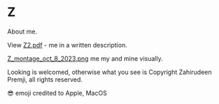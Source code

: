 # Z
About me.

View [Z2.pdf](https://github.com/nondescript74/Z/blob/main/Z2.pdf) - me in a written description.


[Z_montage_oct_8_2023.png](https://github.com/nondescript74/Z/blob/main/Z_montage_oct_8_2023.png) me my and mine visually.

Looking is welcomed, otherwise what you see is Copyright Zahirudeen Premji, all rights reserved.

😎 emoji credited to Apple, MacOS
